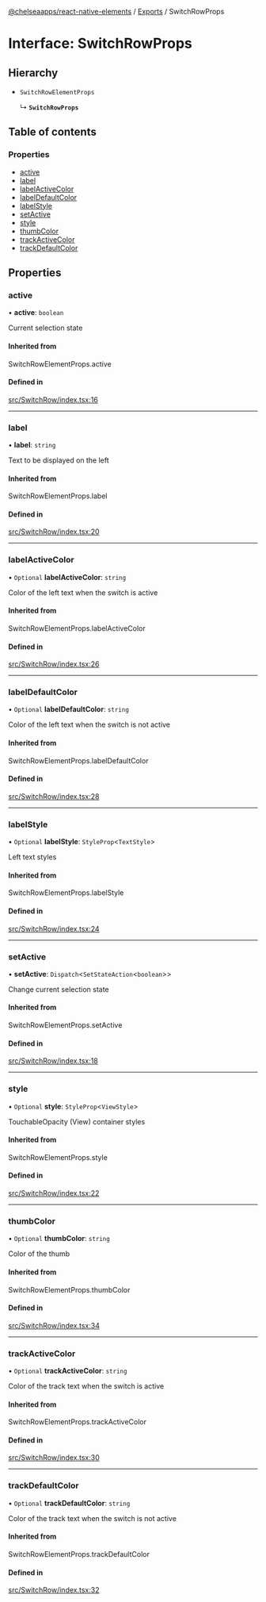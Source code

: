 [@chelseaapps/react-native-elements](../README.md) / [Exports](../modules.md) / SwitchRowProps

# Interface: SwitchRowProps

## Hierarchy

- `SwitchRowElementProps`

  ↳ **`SwitchRowProps`**

## Table of contents

### Properties

- [active](SwitchRowProps.md#active)
- [label](SwitchRowProps.md#label)
- [labelActiveColor](SwitchRowProps.md#labelactivecolor)
- [labelDefaultColor](SwitchRowProps.md#labeldefaultcolor)
- [labelStyle](SwitchRowProps.md#labelstyle)
- [setActive](SwitchRowProps.md#setactive)
- [style](SwitchRowProps.md#style)
- [thumbColor](SwitchRowProps.md#thumbcolor)
- [trackActiveColor](SwitchRowProps.md#trackactivecolor)
- [trackDefaultColor](SwitchRowProps.md#trackdefaultcolor)

## Properties

### active

• **active**: `boolean`

Current selection state

#### Inherited from

SwitchRowElementProps.active

#### Defined in

[src/SwitchRow/index.tsx:16](https://github.com/chelsea-apps/react-native-elements/blob/0b9d864/src/SwitchRow/index.tsx#L16)

___

### label

• **label**: `string`

Text to be displayed on the left

#### Inherited from

SwitchRowElementProps.label

#### Defined in

[src/SwitchRow/index.tsx:20](https://github.com/chelsea-apps/react-native-elements/blob/0b9d864/src/SwitchRow/index.tsx#L20)

___

### labelActiveColor

• `Optional` **labelActiveColor**: `string`

Color of the left text when the switch is active

#### Inherited from

SwitchRowElementProps.labelActiveColor

#### Defined in

[src/SwitchRow/index.tsx:26](https://github.com/chelsea-apps/react-native-elements/blob/0b9d864/src/SwitchRow/index.tsx#L26)

___

### labelDefaultColor

• `Optional` **labelDefaultColor**: `string`

Color of the left text when the switch is not active

#### Inherited from

SwitchRowElementProps.labelDefaultColor

#### Defined in

[src/SwitchRow/index.tsx:28](https://github.com/chelsea-apps/react-native-elements/blob/0b9d864/src/SwitchRow/index.tsx#L28)

___

### labelStyle

• `Optional` **labelStyle**: `StyleProp`<`TextStyle`\>

Left text styles

#### Inherited from

SwitchRowElementProps.labelStyle

#### Defined in

[src/SwitchRow/index.tsx:24](https://github.com/chelsea-apps/react-native-elements/blob/0b9d864/src/SwitchRow/index.tsx#L24)

___

### setActive

• **setActive**: `Dispatch`<`SetStateAction`<`boolean`\>\>

Change current selection state

#### Inherited from

SwitchRowElementProps.setActive

#### Defined in

[src/SwitchRow/index.tsx:18](https://github.com/chelsea-apps/react-native-elements/blob/0b9d864/src/SwitchRow/index.tsx#L18)

___

### style

• `Optional` **style**: `StyleProp`<`ViewStyle`\>

TouchableOpacity (View) container styles

#### Inherited from

SwitchRowElementProps.style

#### Defined in

[src/SwitchRow/index.tsx:22](https://github.com/chelsea-apps/react-native-elements/blob/0b9d864/src/SwitchRow/index.tsx#L22)

___

### thumbColor

• `Optional` **thumbColor**: `string`

Color of the thumb

#### Inherited from

SwitchRowElementProps.thumbColor

#### Defined in

[src/SwitchRow/index.tsx:34](https://github.com/chelsea-apps/react-native-elements/blob/0b9d864/src/SwitchRow/index.tsx#L34)

___

### trackActiveColor

• `Optional` **trackActiveColor**: `string`

Color of the track text when the switch is active

#### Inherited from

SwitchRowElementProps.trackActiveColor

#### Defined in

[src/SwitchRow/index.tsx:30](https://github.com/chelsea-apps/react-native-elements/blob/0b9d864/src/SwitchRow/index.tsx#L30)

___

### trackDefaultColor

• `Optional` **trackDefaultColor**: `string`

Color of the track text when the switch is not active

#### Inherited from

SwitchRowElementProps.trackDefaultColor

#### Defined in

[src/SwitchRow/index.tsx:32](https://github.com/chelsea-apps/react-native-elements/blob/0b9d864/src/SwitchRow/index.tsx#L32)
